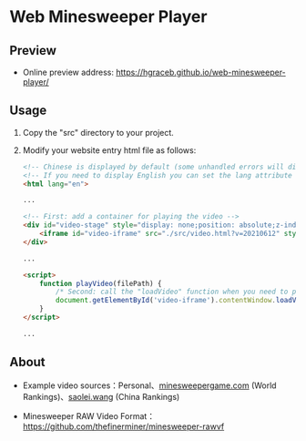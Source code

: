 # Web Minesweeper Player
## Preview

- Online preview address: https://hgraceb.github.io/web-minesweeper-player/

## Usage

1. Copy the "src" directory to your project.

2. Modify your website entry html file as follows:

   ```html
   <!-- Chinese is displayed by default (some unhandled errors will display the original error data). -->
   <!-- If you need to display English you can set the lang attribute to start with 'en' (it only takes effect once). -->
   <html lang="en">
   
   ...
   
   <!-- First: add a container for playing the video -->
   <div id="video-stage" style="display: none;position: absolute;z-index: 999;background-color: rgba(0 ,0 ,0 ,0.33)">
       <iframe id="video-iframe" src="./src/video.html?v=20210612" style="border: 0;width: 0;height: 0;" scrolling="no"></iframe>
   </div>
   
   ...
   
   <script>
       function playVideo(filePath) {
           /* Second: call the "loadVideo" function when you need to play the video */
           document.getElementById('video-iframe').contentWindow.loadVideo(filePath);
       }
   </script>
   
   ...
   ```


## About

- Example video sources：Personal、[minesweepergame.com](https://minesweepergame.com/) (World Rankings)、[saolei.wang](http://www.saolei.wang/) (China Rankings)

- Minesweeper RAW Video Format：https://github.com/thefinerminer/minesweeper-rawvf